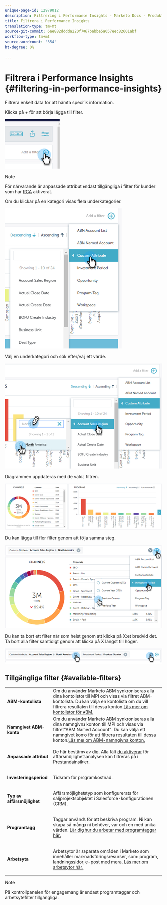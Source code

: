 ```yaml
---
unique-page-id: 12979012
description: Filtrering i Performance Insights - Marketo Docs - Produktdokumentation
title: Filtrera i Performance Insights
translation-type: tm+mt
source-git-commit: 6ae882dddda220f7067babbe5a057eec82601abf
workflow-type: tm+mt
source-wordcount: '354'
ht-degree: 0%

---
```



# Filtrera i Performance Insights {#filtering-in-performance-insights}

Filtrera enkelt data för att hämta specifik information.

Klicka på + för att börja lägga till filter.

![](assets/1-1.png)

>[!NOTE]
>
>För närvarande är anpassade attribut endast tillgängliga i filter för kunder som har [RCA](https://docs.marketo.com/x/lwIk) aktiverat.

Om du klickar på en kategori visas flera underkategorier.

![](assets/two-1.png)

Välj en underkategori och sök efter/välj ett värde.

![](assets/three.png)

Diagrammen uppdateras med de valda filtren.

![](assets/four-1.png)

Du kan lägga till fler filter genom att följa samma steg.

![](assets/five.png)

Du kan ta bort ett filter när som helst genom att klicka på X:et bredvid det. Ta bort alla filter samtidigt genom att klicka på X längst till höger.

![](assets/6-2.png)

## Tillgängliga filter {#available-filters}

<table> 
 <tbody> 
  <tr> 
   <td colspan="1"><strong>ABM-kontolista</strong></td> 
   <td colspan="1">Om du använder Marketo ABM synkroniseras alla dina kontolistor till MPI och visas via filtret ABM-kontolista. Du kan välja en kontolista om du vill filtrera resultaten till dessa konton.<a href="https://docs.marketo.com/display/public/DOCS/Account-Based+Web+Marketing+with+ABM" rel="nofollow">Läs mer om kontolistor för ABM.</a></td> 
  </tr> 
  <tr> 
   <td colspan="1"><strong>Namngivet ABM-konto</strong></td> 
   <td colspan="1">Om du använder Marketo ABM synkroniseras alla dina namngivna konton till MPI och visas via filtret"ABM Named Account". Du kan välja ett namngivet konto för att filtrera resultaten till dessa konton.<a href="https://docs.marketo.com/x/eaCt" rel="nofollow">Läs mer om ABM-namngivna konton.</a></td> 
  </tr> 
  <tr> 
   <td colspan="1"><strong>Anpassade attribut</strong></td> 
   <td colspan="1"><p>De här bestäms av dig. Alla fält <a href="https://docs.marketo.com/display/public/DOCS/Enabling+Custom+Field+Sync+for+Revenue+Cycle+Analytics" rel="nofollow">du aktiverar</a> för affärsmöjlighetsanalysen kan filtreras på i Prestandainsikter.</p></td> 
  </tr> 
  <tr> 
   <td colspan="1"><p><strong>Investeringsperiod</strong></p></td> 
   <td colspan="1"><p>Tidsram för programkostnad.</p></td> 
  </tr> 
  <tr> 
   <td colspan="1"><p><strong>Typ av affärsmöjlighet</strong></p></td> 
   <td colspan="1"><p>Affärsmöjlighetstyp som konfigurerats för säljprojektsobjektet i Salesforce-konfigurationen (CRM).</p></td> 
  </tr> 
  <tr> 
   <td><p><strong>Programtagg</strong></p></td> 
   <td><p>Taggar används för att beskriva program. Ni kan skapa så många ni behöver, var och en med unika värden. <a href="https://docs.marketo.com/display/public/DOCS/Tags" rel="nofollow">Lär dig hur du arbetar med programtaggar här.</a></p></td> 
  </tr> 
  <tr> 
   <td><strong>Arbetsyta</strong></td> 
   <td><p>Arbetsytor är separata områden i Marketo som innehåller marknadsföringsresurser, som: program, landningssidor, e-post med mera. <a href="https://docs.marketo.com/display/public/DOCS/Understanding+Workspaces+and+Person+Partitions" rel="nofollow">Läs mer om arbetsytor här.</a></p></td> 
  </tr> 
 </tbody> 
</table>

>[!NOTE]
>
>På kontrollpanelen för engagemang är endast programtaggar och arbetsytefilter tillgängliga.

